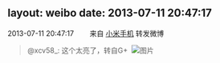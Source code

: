 layout: weibo
date: 2013-07-11 20:47:17
---
2013-07-11 20:47:17  &nbsp;&nbsp;&nbsp;&nbsp;&nbsp;&nbsp; 来自 <a href="http://app.weibo.com/t/feed/22zMnn" rel="nofollow">小米手机</a>
转发微博
>  @xcv58_: 这个太亮了，转自G+ ​​​
>  ![图片](https://ww1.sinaimg.cn/large/801f7e9ajw1e6iwhx8iqcj20dq08caax.jpg)
